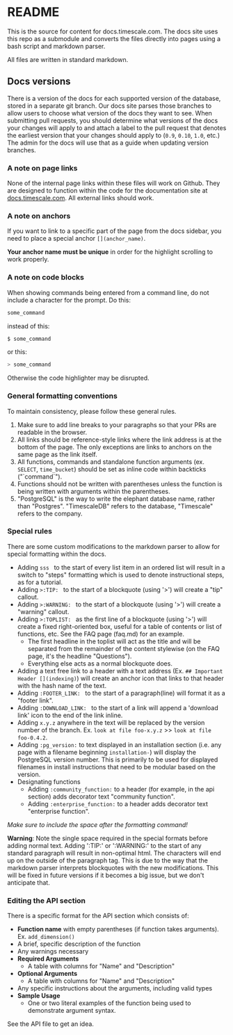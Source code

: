 # README #

This is the source for content for docs.timescale.com.
The docs site uses this repo as a submodule and converts the files directly into
pages using a bash script and markdown parser.

All files are written in standard markdown.

## Docs versions

There is a version of the docs for each supported version of the database, stored in
a separate git branch.  Our docs site parses those branches to allow users to choose
what version of the docs they want to see.  When submitting pull requests, you should determine
what versions of the docs your changes will apply to and attach a label to the pull request
that denotes the earliest version that your changes should apply to (`0.9`, `0.10`, `1.0`, etc.)
The admin for the docs will use that as a guide when updating version branches.

### A note on page links

None of the internal page links within these files will work on Github.  They are designed to function within the code for the documentation site at [docs.timescale.com](http://docs.timescale.com).  All external links should work.

### A note on anchors

If you want to link to a specific part of the page from the docs sidebar, you
need to place a special anchor `[](anchor_name)`.

**Your anchor name must be unique** in order for the highlight scrolling to work properly.

### A note on code blocks
When showing commands being entered from a command line, do not include a
character for the prompt.  Do this:

```bash
some_command
```

instead of this:
```bash
$ some_command
```

or this:
```bash
> some_command
```

Otherwise the code highlighter may be disrupted.

### General formatting conventions

To maintain consistency, please follow these general rules.
1. Make sure to add line breaks to your paragraphs so that your PRs are readable
in the browser.
1. All links should be reference-style links where the link address is at the
bottom of the page.  The only exceptions are links to anchors on the same page
as the link itself.
1. All functions, commands and standalone function arguments (ex. `SELECT`,
`time_bucket`) should be set as inline code within backticks ("\`command\`").
1. Functions should not be written with parentheses unless the function is
being written with arguments within the parentheses.
1. "PostgreSQL" is the way to write the elephant database name, rather than
"Postgres".  "TimescaleDB" refers to the database, "Timescale" refers to the
company.

### Special rules
There are some custom modifications to the markdown parser to allow for special
formatting within the docs.

+ Adding `sss ` to the start of every list item in an ordered list will result in
  a switch to "steps" formatting which is used to denote instructional steps, as
  for a tutorial.
+ Adding `>:TIP: ` to the start of a blockquote (using '>') will create a "tip" callout.
+ Adding `>:WARNING: ` to the start of a blockquote (using '>') will create a "warning" callout.
+ Adding `>:TOPLIST: ` as the first line of a blockquote (using '>') will
create a fixed right-oriented box, useful for a table of contents or list of
functions, etc.  See the FAQ page (faq.md) for an example.
    - The first headline in the toplist will act as the title and will be separated from the remainder of the content stylewise (on the FAQ page, it's the headline "Questions").
    - Everything else acts as a normal blockquote does.
+ Adding a text free link to a header with a text address (Ex. `## Important Header [](indexing)`) will create an anchor icon that links to that header with the hash name of the text.
+ Adding `:FOOTER_LINK: ` to the start of a paragraph(line) will format it as a "footer link".
+ Adding `:DOWNLOAD_LINK: ` to the start of a link will append a 'download link' icon to the end of the link inline.
+ Adding `x.y.z` anywhere in the text will be replaced by the version number of the branch.  Ex. `look at file foo-x.y.z` >> `look at file foo-0.4.2`.
+ Adding `:pg_version:` to text displayed in an installation section (i.e. any page with a filename beginning `installation-`) will display the PostgreSQL version number.  This is primarily to be used for displayed filenames in install instructions that need to be modular based on the version.
+ Designating functions
    + Adding `:community_function:` to a header (for example, in the api section) adds decorator text "community function".
    + Adding `:enterprise_function:` to a header adds decorator text "enterprise function".

_Make sure to include the space after the formatting command!_

**Warning**: Note the single space required in the special formats before adding
normal text. Adding ':TIP:' or ':WARNING:' to the start of any standard paragraph will
result in non-optimal html.  The characters will end up on the outside of the
paragraph tag.  This is due to the way that the markdown parser interprets
blockquotes with the new modifications.
This will be fixed in future versions if it becomes a big issue, but we don't
anticipate that.

### Editing the API section

There is a specific format for the API section which consists of:
- **Function name** with empty parentheses (if function takes arguments). Ex. `add_dimension()`
- A brief, specific description of the function
- Any warnings necessary
- **Required Arguments**
    - A table with columns for "Name" and "Description"
- **Optional Arguments**
    - A table with columns for "Name" and "Description"
- Any specific instructions about the arguments, including valid types
- **Sample Usage**
    - One or two literal examples of the function being used to demonstrate argument syntax.

See the API file to get an idea.
